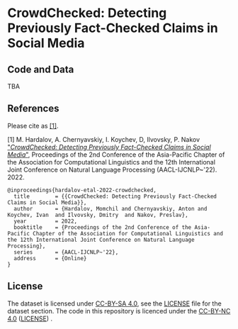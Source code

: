 # CrowdChecked: Detecting Previously Fact-Checked Claims in Social Media

## Code and Data

TBA

## References

Please cite as [[1]](https://openreview.net/forum?id=7ObvucmbjMM).

[1] M. Hardalov, A. Chernyavskiy, I. Koychev, D, Ilvovsky, P. Nakov ["*CrowdChecked: Detecting Previously Fact-Checked Claims in Social Media*"](https://openreview.net/forum?id=7ObvucmbjMM), Proceedings of the 2nd Conference of the Asia-Pacific Chapter of the Association for Computational Linguistics and the 12th International Joint Conference on Natural Language Processing (AACL-IJCNLP~'22). 2022.


```
@inproceedings{hardalov-etal-2022-crowdchecked,
  title        = {{CrowdChecked: Detecting Previously Fact-Checked Claims in Social Media}},
  author       = {Hardalov, Momchil and Chernyavskiy, Anton and Koychev, Ivan  and Ilvovsky, Dmitry  and Nakov, Preslav},
  year         = 2022,
  booktitle    = {Proceedings of the 2nd Conference of the Asia-Pacific Chapter of the Association for Computational Linguistics and the 12th International Joint Conference on Natural Language Processing},
  series       = {AACL-IJCNLP~'22},
  address      = {Online}
}
```

## License
The dataset is licensed under [CC-BY-SA 4.0](https://creativecommons.org/licenses/by-sa/4.0/legalcode), see the [LICENSE](data/LICENSE) file for the dataset section. The code in this repository is licenced under the [CC-BY-NC 4.0](https://creativecommons.org/licenses/by-nc/4.0/legalcode) ([LICENSE](LICENSE)) .
